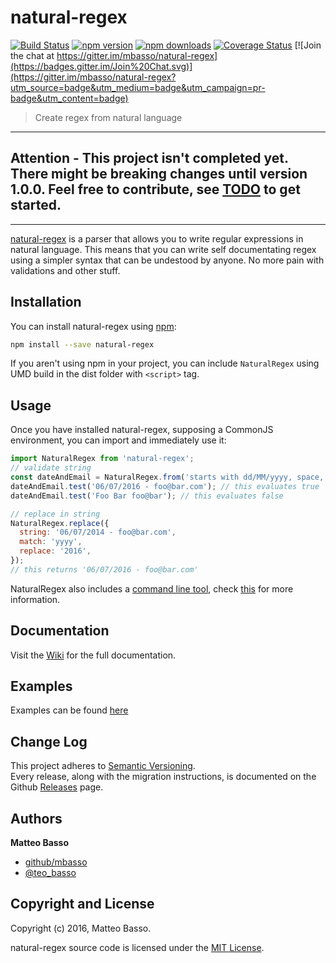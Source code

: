 # natural-regex

[![Build Status](https://travis-ci.org/mbasso/natural-regex.svg?branch=master)](https://travis-ci.org/mbasso/natural-regex)
[![npm version](https://img.shields.io/npm/v/natural-regex.svg)](https://www.npmjs.com/package/natural-regex)
[![npm downloads](https://img.shields.io/npm/dm/natural-regex.svg?maxAge=2592000)](https://www.npmjs.com/package/natural-regex)
[![Coverage Status](https://coveralls.io/repos/github/mbasso/natural-regex/badge.svg?branch=master)](https://coveralls.io/github/mbasso/natural-regex?branch=master)
[![Join the chat at https://gitter.im/mbasso/natural-regex](https://badges.gitter.im/Join%20Chat.svg)](https://gitter.im/mbasso/natural-regex?utm_source=badge&utm_medium=badge&utm_campaign=pr-badge&utm_content=badge)

> Create regex from natural language

---

**Attention - This project isn't completed yet. There might be breaking changes until version 1.0.0. Feel free to contribute, see [TODO](https://github.com/mbasso/natural-regex/blob/master/TODO.md) to get started.**
---

---

[natural-regex](https://github.com/mbasso/natural-regex) is a parser that allows you to write regular expressions in natural language.
This means that you can write self documentating regex using a simpler syntax that can be undestood by anyone.
No more pain with validations and other stuff.

## Installation

You can install natural-regex using [npm](https://www.npmjs.com/package/natural-regex):

```bash
npm install --save natural-regex
```

If you aren't using npm in your project, you can include `NaturalRegex` using UMD build in the dist folder with `<script>` tag.

## Usage

Once you have installed natural-regex, supposing a CommonJS environment, you can import and immediately use it:

```js
import NaturalRegex from 'natural-regex';
// validate string
const dateAndEmail = NaturalRegex.from('starts with dd/MM/yyyy, space, minus, space and then email, end.');
dateAndEmail.test('06/07/2016 - foo@bar.com'); // this evaluates true
dateAndEmail.test('Foo Bar foo@bar'); // this evaluates false

// replace in string
NaturalRegex.replace({
  string: '06/07/2014 - foo@bar.com',
  match: 'yyyy',
  replace: '2016',
});
// this returns '06/07/2016 - foo@bar.com'
```

NaturalRegex also includes a [command line tool](https://github.com/mbasso/natural-regex-cli), check [this](https://github.com/mbasso/natural-regex/wiki/Cli) for more information.

## Documentation

Visit the [Wiki](https://github.com/mbasso/natural-regex/wiki) for the full documentation.

## Examples

Examples can be found [here](https://github.com/mbasso/natural-regex/wiki/Examples)

## Change Log

This project adheres to [Semantic Versioning](http://semver.org/).  
Every release, along with the migration instructions, is documented on the Github [Releases](https://github.com/mbasso/natural-regex/releases) page.

## Authors
**Matteo Basso**
- [github/mbasso](https://github.com/mbasso)
- [@teo_basso](https://twitter.com/teo_basso)

## Copyright and License
Copyright (c) 2016, Matteo Basso.

natural-regex source code is licensed under the [MIT License](https://github.com/mbasso/natural-regex/blob/master/LICENSE.md).
